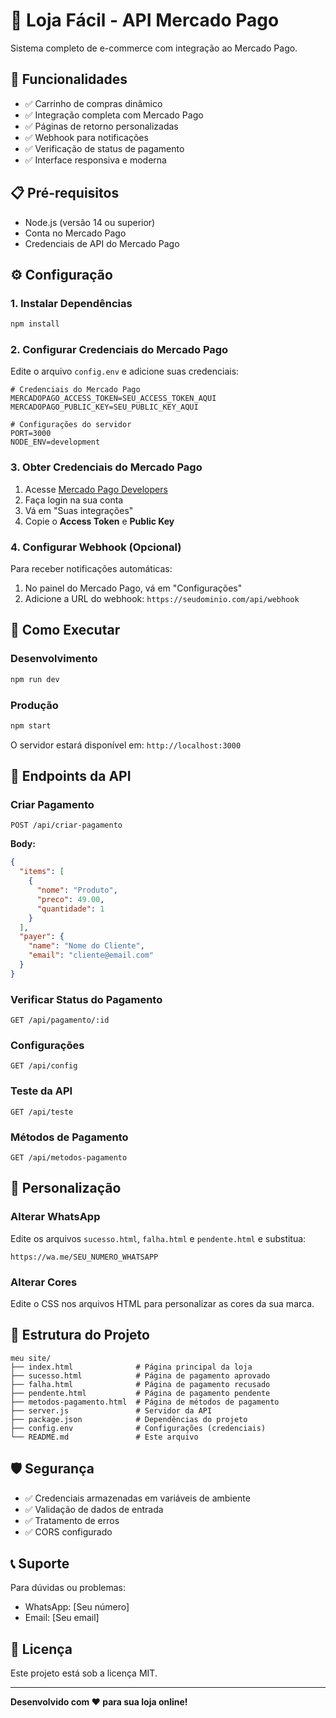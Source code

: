 # 🛒 Loja Fácil - API Mercado Pago

Sistema completo de e-commerce com integração ao Mercado Pago.

## 🚀 Funcionalidades

- ✅ Carrinho de compras dinâmico
- ✅ Integração completa com Mercado Pago
- ✅ Páginas de retorno personalizadas
- ✅ Webhook para notificações
- ✅ Verificação de status de pagamento
- ✅ Interface responsiva e moderna

## 📋 Pré-requisitos

- Node.js (versão 14 ou superior)
- Conta no Mercado Pago
- Credenciais de API do Mercado Pago

## ⚙️ Configuração

### 1. Instalar Dependências

```bash
npm install
```

### 2. Configurar Credenciais do Mercado Pago

Edite o arquivo `config.env` e adicione suas credenciais:

```env
# Credenciais do Mercado Pago
MERCADOPAGO_ACCESS_TOKEN=SEU_ACCESS_TOKEN_AQUI
MERCADOPAGO_PUBLIC_KEY=SEU_PUBLIC_KEY_AQUI

# Configurações do servidor
PORT=3000
NODE_ENV=development
```

### 3. Obter Credenciais do Mercado Pago

1. Acesse [Mercado Pago Developers](https://www.mercadopago.com.br/developers)
2. Faça login na sua conta
3. Vá em "Suas integrações"
4. Copie o **Access Token** e **Public Key**

### 4. Configurar Webhook (Opcional)

Para receber notificações automáticas:

1. No painel do Mercado Pago, vá em "Configurações"
2. Adicione a URL do webhook: `https://seudominio.com/api/webhook`

## 🚀 Como Executar

### Desenvolvimento
```bash
npm run dev
```

### Produção
```bash
npm start
```

O servidor estará disponível em: `http://localhost:3000`

## 📱 Endpoints da API

### Criar Pagamento
```
POST /api/criar-pagamento
```

**Body:**
```json
{
  "items": [
    {
      "nome": "Produto",
      "preco": 49.00,
      "quantidade": 1
    }
  ],
  "payer": {
    "name": "Nome do Cliente",
    "email": "cliente@email.com"
  }
}
```

### Verificar Status do Pagamento
```
GET /api/pagamento/:id
```

### Configurações
```
GET /api/config
```

### Teste da API
```
GET /api/teste
```

### Métodos de Pagamento
```
GET /api/metodos-pagamento
```

## 🎨 Personalização

### Alterar WhatsApp
Edite os arquivos `sucesso.html`, `falha.html` e `pendente.html` e substitua:
```
https://wa.me/SEU_NUMERO_WHATSAPP
```

### Alterar Cores
Edite o CSS nos arquivos HTML para personalizar as cores da sua marca.

## 🔧 Estrutura do Projeto

```
meu site/
├── index.html              # Página principal da loja
├── sucesso.html            # Página de pagamento aprovado
├── falha.html              # Página de pagamento recusado
├── pendente.html           # Página de pagamento pendente
├── metodos-pagamento.html  # Página de métodos de pagamento
├── server.js               # Servidor da API
├── package.json            # Dependências do projeto
├── config.env              # Configurações (credenciais)
└── README.md               # Este arquivo
```

## 🛡️ Segurança

- ✅ Credenciais armazenadas em variáveis de ambiente
- ✅ Validação de dados de entrada
- ✅ Tratamento de erros
- ✅ CORS configurado

## 📞 Suporte

Para dúvidas ou problemas:
- WhatsApp: [Seu número]
- Email: [Seu email]

## 📄 Licença

Este projeto está sob a licença MIT.

---

**Desenvolvido com ❤️ para sua loja online!** 